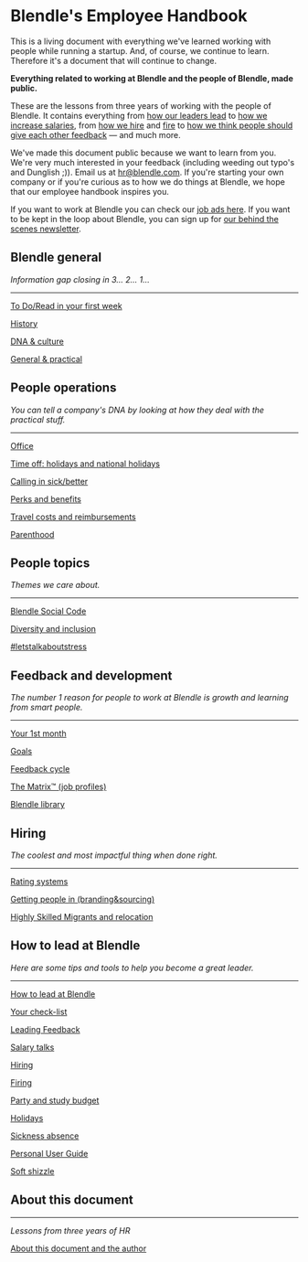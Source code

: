 # Blendle's Employee Handbook

This is a living document with everything we've learned working with people while running a startup. And, of course, we continue to learn. Therefore it's a document that will continue to change. 

**Everything related to working at Blendle and the people of Blendle, made public.**

These are the lessons from three years of working with the people of Blendle. It contains everything from [how our leaders lead](https://www.notion.so/ecfb7e647136468a9a0a32f1771a8f52?pvs=21) to [how we increase salaries](https://www.notion.so/Salary-Review-e11b6161c6d34f5c9568bb3e83ed96b6?pvs=21), from [how we hire](https://www.notion.so/Hiring-451bbcfe8d9b49438c0633326bb7af0a?pvs=21) and [fire](https://www.notion.so/Firing-5567687a2000496b8412e53cd58eed9d?pvs=21) to [how we think people should give each other feedback](https://www.notion.so/Our-Feedback-Process-eb64f1de796b4350aeab3bc068e3801f?pvs=21) — and much more.

We've made this document public because we want to learn from you. We're very much interested in your feedback (including weeding out typo's and Dunglish ;)). Email us at hr@blendle.com. If you're starting your own company or if you're curious as to how we do things at Blendle, we hope that our employee handbook inspires you.

If you want to work at Blendle you can check our [job ads here](https://blendle.homerun.co/). If you want to be kept in the loop about Blendle, you can sign up for [our behind the scenes newsletter](https://blendle.homerun.co/yes-keep-me-posted/tr/apply?token=8092d4128c306003d97dd3821bad06f2).

## Blendle general

*Information gap closing in 3... 2... 1...*

---

[To Do/Read in your first week](Blendle's%20Employee%20Handbook%2045ab94717e704d2f8ed5781aa8e93478/To%20Do%20Read%20in%20your%20first%20week%20fba4d878a3fd4c9d92989295817c4769.md)

[History](Blendle's%20Employee%20Handbook%2045ab94717e704d2f8ed5781aa8e93478/History%207c5cabfa9c7a46c6ae87b2b064acb099.md)

[DNA & culture](Blendle's%20Employee%20Handbook%2045ab94717e704d2f8ed5781aa8e93478/DNA%20&%20culture%20f2841895ca7b490a8b23b70d6e3fdd1f.md)

[General & practical ](Blendle's%20Employee%20Handbook%2045ab94717e704d2f8ed5781aa8e93478/General%20&%20practical%2069fc48ea525349708f6f1f15290de5a1.md)

## People operations

*You can tell a company's DNA by looking at how they deal with the practical stuff.*  

---

[Office](Blendle's%20Employee%20Handbook%2045ab94717e704d2f8ed5781aa8e93478/Office%2040922b4435dd4a9f9eb47e5c188d25c9.md)

[Time off: holidays and national holidays](Blendle's%20Employee%20Handbook%2045ab94717e704d2f8ed5781aa8e93478/Time%20off%20holidays%20and%20national%20holidays%2035b891c6aec54b0683aa64fc4bd8c78c.md)

[Calling in sick/better](Blendle's%20Employee%20Handbook%2045ab94717e704d2f8ed5781aa8e93478/Calling%20in%20sick%20better%203bbd5d55efc64f718351227dfcbf42b8.md)

[Perks and benefits](Blendle's%20Employee%20Handbook%2045ab94717e704d2f8ed5781aa8e93478/Perks%20and%20benefits%203bc11a81cdef41308538862425489d8d.md)

[Travel costs and reimbursements](Blendle's%20Employee%20Handbook%2045ab94717e704d2f8ed5781aa8e93478/Travel%20costs%20and%20reimbursements%208bde56a2ed1b4ac38d8d601371a495e6.md)

[Parenthood](Blendle's%20Employee%20Handbook%2045ab94717e704d2f8ed5781aa8e93478/Parenthood%2033374f2713f64e1fa2a058e7baa1d0fd.md)

## People topics

*Themes we care about.*

---

[Blendle Social Code](Blendle's%20Employee%20Handbook%2045ab94717e704d2f8ed5781aa8e93478/Blendle%20Social%20Code%20892b7482fd81476aa0ad990cbe566d5e.md)

[Diversity and inclusion](Blendle's%20Employee%20Handbook%2045ab94717e704d2f8ed5781aa8e93478/Diversity%20and%20inclusion%20ec22a4660d404aaebd1729f294c816cf.md)

[#letstalkaboutstress](Blendle's%20Employee%20Handbook%2045ab94717e704d2f8ed5781aa8e93478/#letstalkaboutstress%20d83ae25fdd2945cc921b81df424c04ee.md)

## Feedback and development

*The number 1 reason for people to work at Blendle is growth and learning from smart people.*

---

[Your 1st month ](Blendle's%20Employee%20Handbook%2045ab94717e704d2f8ed5781aa8e93478/Your%201st%20month%20985c2f4272f842fa8cbf645875d4f7f3.md)

[Goals](Blendle's%20Employee%20Handbook%2045ab94717e704d2f8ed5781aa8e93478/Goals%2006cd9f0a02be4d638ea2963caaaf4926.md)

[Feedback cycle](Blendle's%20Employee%20Handbook%2045ab94717e704d2f8ed5781aa8e93478/Feedback%20cycle%20653dbec894174a99a110bfa298a7bbec.md)

[The Matrix™ (job profiles)](Blendle's%20Employee%20Handbook%2045ab94717e704d2f8ed5781aa8e93478/The%20Matrix%E2%84%A2%20(job%20profiles)%2046ed96df189b41fe98232907f005ad5f.md)

[Blendle library](Blendle's%20Employee%20Handbook%2045ab94717e704d2f8ed5781aa8e93478/Blendle%20library%203fd44c1f844b4fd3af05a70afe96aef2.md)

## **Hiring**

*The coolest and most impactful thing when done right.*

---

[Rating systems](Blendle's%20Employee%20Handbook%2045ab94717e704d2f8ed5781aa8e93478/Rating%20systems%20a838945b67f04c3a90fd219efbd7f8e0.md)

[Getting people in (branding&sourcing)](Blendle's%20Employee%20Handbook%2045ab94717e704d2f8ed5781aa8e93478/Getting%20people%20in%20(branding&sourcing)%202a444f83163b47549e7b497c66aae376.md)

[Highly Skilled Migrants and relocation](Blendle's%20Employee%20Handbook%2045ab94717e704d2f8ed5781aa8e93478/Highly%20Skilled%20Migrants%20and%20relocation%20e8d38b6b9a9e477986b8130b3d6f304f.md)

## How to lead at Blendle

*Here are some tips and tools to help you become a great leader.*

---

[How to lead at Blendle ](Blendle's%20Employee%20Handbook%2045ab94717e704d2f8ed5781aa8e93478/How%20to%20lead%20at%20Blendle%201badde1cd1d6445fab30945d76cf3536.md)

[Your check-list](Blendle's%20Employee%20Handbook%2045ab94717e704d2f8ed5781aa8e93478/Your%20check-list%20ad34d3088fe046c29e2f5158fd196ed4.md)

[Leading Feedback ](Blendle's%20Employee%20Handbook%2045ab94717e704d2f8ed5781aa8e93478/Leading%20Feedback%209e77ea68cd1e4f0b87677451d71e73d0.md)

[Salary talks](Blendle's%20Employee%20Handbook%2045ab94717e704d2f8ed5781aa8e93478/Salary%20talks%202350736e7c1844e48b2ed8babaad1d1b.md)

[Hiring ](Blendle's%20Employee%20Handbook%2045ab94717e704d2f8ed5781aa8e93478/Hiring%202632e746e5d54fb19b5aeb9b17c22640.md)

[Firing](Blendle's%20Employee%20Handbook%2045ab94717e704d2f8ed5781aa8e93478/Firing%20c2ef742091424b25b4ef0bd3f28a8b59.md)

[Party and study budget](Blendle's%20Employee%20Handbook%2045ab94717e704d2f8ed5781aa8e93478/Party%20and%20study%20budget%20c90a9d3c1c1149c4bfb2002034d123c1.md)

[Holidays](Blendle's%20Employee%20Handbook%2045ab94717e704d2f8ed5781aa8e93478/Holidays%20b9992877cc194a73b9c73dbeef6efa11.md)

[Sickness absence](Blendle's%20Employee%20Handbook%2045ab94717e704d2f8ed5781aa8e93478/Sickness%20absence%2030ffd27643e643d89d71cf5f188ebeb1.md)

[Personal User Guide](Blendle's%20Employee%20Handbook%2045ab94717e704d2f8ed5781aa8e93478/Personal%20User%20Guide%2034e6a07721c5433fac5d7531cddc00ed.md)

[Soft shizzle](Blendle's%20Employee%20Handbook%2045ab94717e704d2f8ed5781aa8e93478/Soft%20shizzle%204c30984fd3964d709ec27f445bc526f5.md)

## About this document

---

*Lessons from three years of HR*

[About this document and the author](Blendle's%20Employee%20Handbook%2045ab94717e704d2f8ed5781aa8e93478/About%20this%20document%20and%20the%20author%20a009f47618a54789ad7ebfacbfaf1143.md)